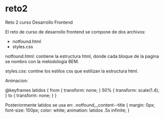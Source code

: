 # reto2
Reto 2 curso Desarrollo Frontend

El reto de curso de desarrollo frontend se compone de dos archivos:

+ notfound.html
+ styles.css

notfound.html: contiene la estructura html, donde cada bloque de la pagina se nombro con la metodologia BEM.

styles.css: contine los estilos css que estilizan la estructura html.

Animacion:

@keyframes latidos {
    from { transform: none; }
    50% { transform: scale(1.4); }
    to { transform: none; }
}

Posteriormente latidos se usa en:
.notfound__content--title {
      margin: 0px;
      font-size: 100px;
      color: white;
      animation: latidos .5s infinite;
  }


